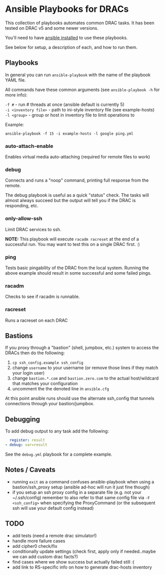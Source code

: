 Ansible Playbooks for DRACs
======
This collection of playbooks automates common DRAC tasks.  It has been tested on DRAC v5 and some newer versions.

You'll need to have [ansible installed](http://docs.ansible.com/intro_installation.html) to use these playbooks.

See below for setup, a description of each, and how to run them.


## Playbooks
In general you can run `ansible-playbook` with the name of the playbook YAML file.

All commands have these common arguments (see `ansible-playbook -h` for more info):

`-f #` - run # threads at once (ansible default is currently 5)  
`-i <inventory file>` - path to ini-style inventory file (see example-hosts)  
`-l <group>` - group or host in inventory file to limit operations to  

Example:

`ansible-playbook -f 15 -i example-hosts -l google ping.yml`

### auto-attach-enable
Enables virtual media auto-attaching (required for remote files to work)

### debug
Connects and runs a "noop" command, printing full response from the remote.

The debug playbook is useful as a quick "status" check.  The tasks will almost always succeed but the output will tell you if the DRAC is responding, etc.

### only-allow-ssh
Limit DRAC services to ssh.

**NOTE:** This playbook will execute `racadm racreset` at the end of a successful run.  You may want to test this on a single DRAC first. :)

### ping
Tests basic pingability of the DRAC from the local system.  Running the above example should result in some successful and some failed pings.

### racadm
Checks to see if racadm is runnable.

### racreset
Runs a racreset on each DRAC

## Bastions
If you proxy through a "bastion" (shell, jumpbox, etc.) system to access the DRACs then do the following:

1. `cp ssh_config.example ssh_config`
2. change `username` to your username (or remove those lines if they match your login user)
3. change `bastion.*.com` and `bastion.zero.com` to the actual host/wildcard that matches your configuration
4. uncomment the the denoted line in `ansible.cfg`

At this point ansible runs should use the alternate ssh_config that tunnels connections through your bastion/jumpbox.


## Debugging
To add debug output to any task add the following:
```yaml
  register: result
- debug: var=result
```

See the `debug.yml` playbook for a complete example.

## Notes / Caveats
- running `exit` as a command confuses ansible-playbook when using a bastion/ssh_proxy setup (ansible ad-hoc will run it just fine though)
- if you setup an ssh proxy config in a separate file (e.g. not your ~/.ssh/config) remember to also refer to that same config file via `-F <ssh_config>` when specifying the ProxyCommand (or the subsequent ssh will use your default config instead)

## TODO
- add tests (need a remote drac simulator!)
- handle more failure cases
- add cipher0 check/fix
- conditionally update settings (check first, apply only if needed..maybe we can add custom drac facts?)
- find cases where we show success but actually failed still :(
- add link to RS-specific info on how to generate drac-hosts inventory

